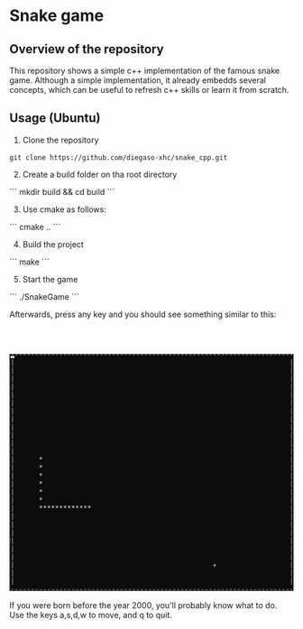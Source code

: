 # Snake game

## Overview of the repository

This repository shows a simple c++ implementation of the famous snake game. Although a simple implementation, it already embedds several concepts, which can be useful to refresh c++ skills or learn it from scratch.

## Usage (Ubuntu)

1. Clone the repository

```
git clone https://github.com/diegaso-xhc/snake_cpp.git
```

2. Create a build folder on tha root directory

\`\`\`
mkdir build && cd build
\`\`\`

3. Use cmake as follows:

\`\`\`
cmake .. 
\`\`\`

4. Build the project

\`\`\`
make
\`\`\`

5. Start the game

\`\`\`
./SnakeGame
\`\`\`

Afterwards, press any key and you should see something similar to this:

<br />
<br /> 
<p align="center">
   <img src="/Visualizations/snake_sample.PNG" width="700" />
</p>

If you were born before the year 2000, you'll probably know what to do. Use the keys a,s,d,w to move, and q to quit.
